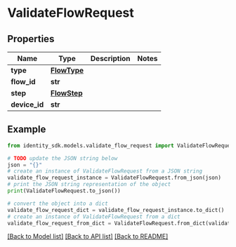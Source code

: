 # ValidateFlowRequest


## Properties

Name | Type | Description | Notes
------------ | ------------- | ------------- | -------------
**type** | [**FlowType**](FlowType.md) |  | 
**flow_id** | **str** |  | 
**step** | [**FlowStep**](FlowStep.md) |  | 
**device_id** | **str** |  | 

## Example

```python
from identity_sdk.models.validate_flow_request import ValidateFlowRequest

# TODO update the JSON string below
json = "{}"
# create an instance of ValidateFlowRequest from a JSON string
validate_flow_request_instance = ValidateFlowRequest.from_json(json)
# print the JSON string representation of the object
print(ValidateFlowRequest.to_json())

# convert the object into a dict
validate_flow_request_dict = validate_flow_request_instance.to_dict()
# create an instance of ValidateFlowRequest from a dict
validate_flow_request_from_dict = ValidateFlowRequest.from_dict(validate_flow_request_dict)
```
[[Back to Model list]](../README.md#documentation-for-models) [[Back to API list]](../README.md#documentation-for-api-endpoints) [[Back to README]](../README.md)


